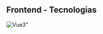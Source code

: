 <h2>
  Frontend - Tecnologias
</h2>
<div>
  <img src="https://cdn1.iconfinder.com/data/icons/programing-development-7/24/html_html5_web_programing_developer-512.png" alt=Vue3">
</div>

<!-- <h2>
  Backend - Tecnologia
</h2> -->

